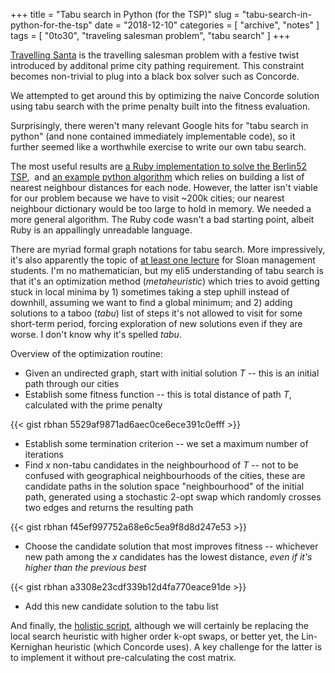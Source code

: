 +++
title = "Tabu search in Python (for the TSP)"
slug = "tabu-search-in-python-for-the-tsp"
date = "2018-12-10"
categories = [ "archive", "notes" ]
tags = [ "0to30", "traveling salesman problem", "tabu search" ]
+++

[Travelling Santa](https://www.kaggle.com/c/traveling-santa-2018-prime-paths/overview) is the travelling salesman problem with a festive twist introduced by additonal prime city pathing requirement. This constraint becomes non-trivial to plug into a black box solver such as Concorde.

We attempted to get around this by optimizing the naive Concorde solution using tabu search with the prime penalty built into the fitness evaluation.

Surprisingly, there weren't many relevant Google hits for "tabu search in python" (and none contained immediately implementable code), so it further seemed like a worthwhile exercise to write our own tabu search.

The most useful results are [a Ruby implementation to solve the Berlin52 TSP](http://www.cleveralgorithms.com/nature-inspired/stochastic/tabu_search.html),  and [an example python algorithm](https://www.techconductor.com/algorithms/python/Search/Tabu_Search.php) which relies on building a list of nearest neighbour distances for each node. However, the latter isn't viable for our problem because we have to visit ~200k cities; our nearest neighbour dictionary would be too large to hold in memory. We needed a more general algorithm. The Ruby code wasn't a bad starting point, albeit Ruby is an appallingly unreadable language.

There are myriad formal graph notations for tabu search. More impressively, it's also apparently the topic of [at least one lecture](https://ocw.mit.edu/courses/sloan-school-of-management/15-053-optimization-methods-in-management-science-spring-2013/lecture-notes/MIT15_053S13_lec17.pdf) for Sloan management students. I'm no mathematician, but my eli5 understanding of tabu search is that it's an optimization method (*metaheuristic*) which tries to avoid getting stuck in local minima by 1) sometimes taking a step uphill instead of downhill, assuming we want to find a global minimum; and 2) adding solutions to a taboo (*tabu*) list of steps it's not allowed to visit for some short-term period, forcing exploration of new solutions even if they are worse. I don't know why it's spelled *tabu*.

Overview of the optimization routine:

  * Given an undirected graph, start with initial solution *T* -- this is an initial path through our cities
  * Establish some fitness function -- this is total distance of path *T*, calculated with the prime penalty

{{< gist rbhan 5529af9871ad6aec0ce6ece391c0efff >}}

  * Establish some termination criterion -- we set a maximum number of iterations
  * Find <i>x</i> non-tabu candidates in the neighbourhood of *T* -- not to be confused with geographical neighbourhoods of the cities, these are candidate paths in the solution space "neighbourhood" of the initial path, generated using a stochastic 2-opt swap which randomly crosses two edges and returns the resulting path

{{< gist rbhan f45ef997752a68e6c5ea9f8d8d247e53 >}}

  * Choose the candidate solution that most improves fitness -- whichever new path among the *x* candidates has the lowest distance, *even if it's higher than the previous best*

{{< gist rbhan a3308e23cdf339b12d4fa770eace91de >}}

  * Add this new candidate solution to the tabu list

And finally, the [holistic script](http://nbviewer.jupyter.org/github/rbhan/kaggle_tsp/blob/master/tabu_search_with_primes_jit.ipynb), although we will certainly be replacing the local search heuristic with higher order k-opt swaps, or better yet, the Lin-Kernighan heuristic (which Concorde uses). A key challenge for the latter is to implement it without pre-calculating the cost matrix.